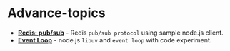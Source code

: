 # Advance-topics 
   - **[Redis: pub/sub](https://github.com/rumpapl/advance-topics/tree/redis-pub-sub)** - Redis `pub/sub protocol` using sample node.js client.
   - **[Event Loop](https://github.com/rumpapl/advance-topics/tree/event-loop)** - node.js `libuv` and `event loop` with code experiment.

